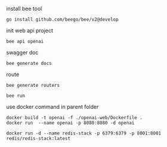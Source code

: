 install bee tool
```
go install github.com/beego/bee/v2@develop
```

init web api project
```
bee api openai
```

swagger doc
```
bee generate docs
```

route
```
bee generate routers
```

```
bee run 
```

use docker command in parent folder
```
docker build -t openai -f ./openai-web/Dockerfile .
docker run  --name openai -p 8080:8080 -d openai

docker run -d --name redis-stack -p 6379:6379 -p 8001:8001 redis/redis-stack:latest

```